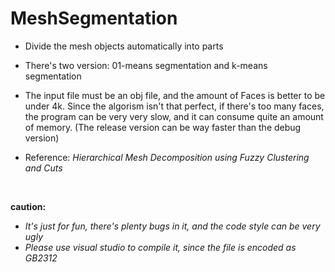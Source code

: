 # MeshSegmentation
- Divide the mesh objects automatically into parts

- There's two version: 01-means segmentation and k-means segmentation

- The input file must be an obj file, and the amount of Faces is better to be under 4k. Since the algorism isn't that perfect, if there's too many faces, the program can be very very slow, and it can consume quite an amount of memory. (The release version can be way faster than the debug version)

- Reference: *Hierarchical Mesh Decomposition using Fuzzy Clustering and Cuts*

&nbsp;

**caution:** 
- *It's just for fun, there's plenty bugs in it, and the code style can be very ugly*
- *Please use visual studio to compile it, since the file is encoded as GB2312*